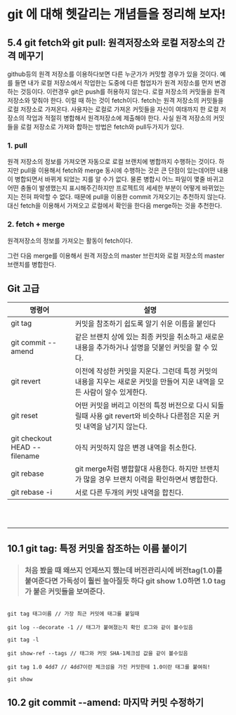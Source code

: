 # git 에 대해 헷갈리는 개념들을 정리해 보자!

## 5.4 git fetch와 git pull: 원격저장소와 로컬 저장소의 간격 메꾸기

github등의 원격 저장소를 이용하다보면 다른 누군가가 커밋할 경우가 있을 것이다. 예를 들면 내가 로컬 저장소에서 작업한는 도중에 다른 협업자가 원격 저장소를 먼저 변경하는 것등이다.
이런경우 git은 push를 허용하지 않는다. 로컬 저장소의 커밋들을 원격 저장소와 맞춰야 한다. 이럴 때 하는 것이 fetch이다. fetch는 원격 저장소의 커밋들을 로컬 저장소로 가져온다. 사용자는 로컬로 가져온 커밋들을
자신이 여태까지 한 로컬 저장소의 작업과 적절히 병합해서 원격저장소에 제출해야 한다.
사실 원격 저장소의 커밋들을 로컬 저장소로 가져와 합하는 방법은 fetch와 pull두가지가 있다.

### 1. pull

 원격 저장소의 정보를 가져오면 자동으로 로컬 브랜치에 병합까지 수행하는 것이다. 하지만 pull을 이용해서 fetch와 merge 동시에 수행하는 것은 큰 단점이 있는데어떤 내용이 병합되면서 바뀌게 되었는 지를 알 수가 없다.
 물론 병합시 어느 파일이 몇줄 바귀고 어떤 충돌이 발생했는지 표시해주긴하지만 프로젝트의 세세한 부분이 어떻게 바뀌었는지는 전혀 파악할 수 없다. 때문에 pull을 이용한 commit 가져오기는 추천하지 않는다. 대신 fetch을 이용해서 가져오고 로컬에서 확인을 한다음 merge하는 것을 추천한다.

### 2. fetch + merge

원격저장소의 정보를 가져오는 활동이 fetch이다.

그런 다음 merge를 이용해서 원격 저장소의 master 브린치와 로컬 저장소의 master 브랜치를 병합한다.

## Git 고급

| 명령어 | 설명 |
|---|---|
| git tag | 커밋을 참조하기 쉽도록 알기 쉬운 이름을 붙인다|
| git commit --amend | 같은 브랜치 상에 있는 최종 커밋을 취소하고 새로운 내용을 추가하거나 설명을 덧붙인 커밋을 할 수 있다. |
| git revert | 이전에 작성한 커밋을 지운다. 그런데 특정 커밋의 내용을 지우는 새로운 커밋을 만들어 지운 내역을 모든 사람이 알수 있게한다.|
| git reset | 어떤 커밋을 버리고 이전의 특정 버전으로 다시 되돌릴때 사용 git revert와 비슷하나 다른점은 지운 커밋 내역을 남기지 않는다.|
| git checkout HEAD --filename | 아직 커밋하지 않은 변경 내역을 취소한다.|
| git rebase | git merge처럼 병합할대 사용한다. 하지만 브랜치가 많을 경우 브랜치 이력을 확인하면서 병합한다. |
| git rebase -i | 서로 다른 두개의 커밋 내역을 합친다. |
<br><br>

---

## 10.1 git tag: 특정 커밋을 참조하는 이름 붙이기

> ### 처음 봤을 때 왜쓰지 언제쓰지 했는데 버전관리시에 버전tag(1.0)를 붙여준다면 가독성이 훨씬 높아질듯 하다 git show 1.0하면 1.0 tag가 붙은 커밋들을 보여준다.

```git

git tag 태그이름 // 가장 최근 커밋에 태그를 붙일때

git log --decorate -1 // 태그가 붙여졌는지 확인 로그와 같이 볼수있음

git tag -l

git show-ref --tags // 태그와 커밋 SHA-1체크섬 값을 같이 볼수있음

git tag 1.0 4dd7 // 4dd7이란 체크섬을 가진 커밋한테 1.0이란 태그를 붙여줘!

git show
```

## 10.2 git commit --amend: 마지막 커밋 수정하기